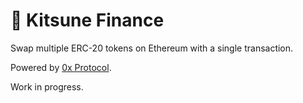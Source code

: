 # 🦊 Kitsune Finance

Swap multiple ERC-20 tokens on Ethereum with a single transaction.

Powered by [0x Protocol](https://0x.org/).

Work in progress.